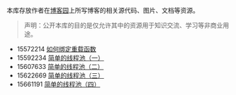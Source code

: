 本库存放作者在[博客园](https://www.cnblogs.com/green-cnblogs/)上所写博客的相关源代码、图片、文档等资源。

> 声明：公开本库的目的是仅允许其中的资源用于知识交流、学习等非商业用途。

* 15572214 [如何绑定重载函数](https://www.cnblogs.com/green-cnblogs/p/15572214.html)
* 15592234 [简单的线程池（一）](https://www.cnblogs.com/green-cnblogs/p/15592234.html)
* 15607633 [简单的线程池（二）](https://www.cnblogs.com/green-cnblogs/p/15607633.html)
* 15622669 [简单的线程池（三）](https://www.cnblogs.com/green-cnblogs/p/15622669.html)
* 15661191 [简单的线程池（四）](https://www.cnblogs.com/green-cnblogs/p/15661191.html)

